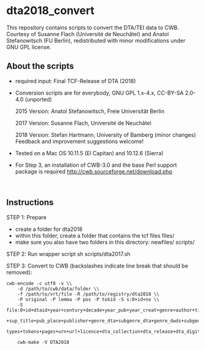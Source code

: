 # dta2018_convert

This repository contains scripts to convert the DTA/TEI data to CWB. Courtesy of Susanne Flach (Université de Neuchâtel) and Anatol Stefanowitsch (FU Berlin), redistributed with minor modifications under GNU GPL license. 


## About the scripts

* required input: Final TCF-Release of DTA (2018)

* Conversion scripts are for everybody, GNU GPL 1.x-4.x, CC-BY-SA 2.0-4.0 (unported)
  
  2015 Version: Anatol Stefanowitsch, Freie Universität Berlin
  
  2017 Version: Susanne Flach, Université de Neuchâtel
  
  2018 Version: Stefan Hartmann, University of Bamberg (minor changes)
  Feedback and improvement suggestions welcome!

  
* Tested on a Mac OS 10.11.5 (El Capitan) and 10.12.6 (Sierra)
* For Step 3, an installation of CWB-3.0 and the base Perl support package is required
  http://cwb.sourceforge.net/download.php


<br />


## Instructions

STEP 1: Prepare
- create a folder for dta2018
- within this folder, create a folder that contains the tcf files
	files/
- make sure you also have two folders in this directory:
	newfiles/
	scripts/

STEP 2: Run wrapper script
	sh scripts/dta2017.sh

STEP 3: Convert to CWB (backslashes indicate line break that should be removed):

```
cwb-encode -c utf8 -v \\
	-d /path/to/cwb/data/folder \\
	-f /path/to/vrt/file -R /path/to/registry/dta2018 \\
	-P original -P lemma -P pos -P tokid -S s:0+id+no \\
	-S file:0+id+dtaid+year+century+decade+year_pub+year_creat+genre+author+title\\
	+sup_title+pub_place+publisher+genre_dta+subgenre_dta+genre_dwds+subgenre_dwds+\\
	types+tokens+pages+urn+url+licence+dta_collection+dta_release+dta_digitalization

	cwb-make -V DTA2018
```

